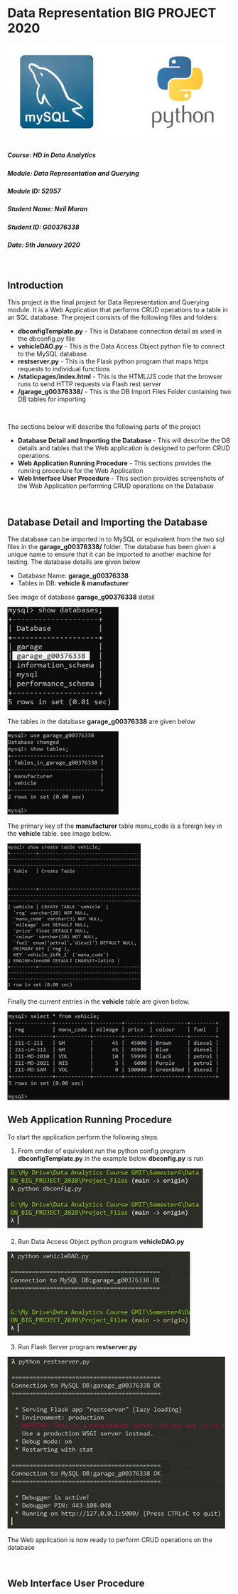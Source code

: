 # Data Representation BIG PROJECT 2020

![Image](Images/bigprojectlogo.JPG "Image")

##### Course: HD in Data Analytics
##### Module: Data Representation and Querying
##### Module ID: 52957
##### Student Name: Neil Moran
##### Student ID: G00376338
##### Date: 5th January 2020

<br>

## Introduction

This project is the final project for Data Representation and Querying module. It is a Web Application that performs CRUD operations to a table in an SQL database. The project consists of the following files and folders:

  * **dbconfigTemplate.py** - This is Database connection detail as used in the dbconfig.py file
  * **vehicleDAO.py** - This is the Data Access Object python file to connect to the MySQL database
  * **restserver.py** - This is the Flask python program that maps https requests to individual functions
  * **/staticpages/index.html** - This is the HTML/JS code that the browser runs to send HTTP requests via Flash rest server 
  * **/garage_g00376338/** - This is the DB Import Files Folder containing two DB tables for importing
 
 <br>
 
  The sections below will describe the following parts of the project
  
  * **Database Detail and Importing the Database** - This will describe the DB details and tables that the Web application is designed to perform CRUD operations.
  * **Web Application Running Procedure** - This sections provides the running procedure for the Web Application
  * **Web Interface User Procedure** - This section provides screenshots of the Web Application performing CRUD operations on the Database

<br>

## Database Detail and Importing the Database

The database can be imported in to MySQL or equivalent from the two sql files in the **garage_g00376338/** folder. The database has been given a unique name to ensure that it can be imported to another machine for testing. The database details are given below

* Database Name: **garage_g00376338**
* Tables in DB: **vehicle & manufacturer**

See image of database **garage_g00376338** detail

<img src="Images/showdatabases.JPG" alt="DB garage_g00376338" width="250">

The tables in the database **garage_g00376338** are given below

<img src="Images/showtables.JPG" alt="Tables in garage_g00376338" width="250">

The primary key of the **manufacturer** table manu_code is a foreign key in the **vehicle** table. see image below.

<img src="Images/showcreatetablevehicle.JPG" alt="Table vehicle details" width="300">

Finally the current entries in the **vehicle** table are given below.

<img src="Images/showtablevehicle.JPG" alt="Current Table vehicle data" width="500">

<br>

## Web Application Running Procedure

To start the application perform the following steps.

1. From cmder of equivalent run the python config program **dbconfigTemplate.py** in the example below **dbconfig.py** is run

![Image](Images/rundbconfig.JPG "Run dbconfig.py")

2. Run Data Access Object python program **vehicleDAO.py**

![Image](Images/runvehicleDAO.JPG "Run vehicleDAO.py")

3. Run Flash Server program **restserver.py**

![Image](Images/runrestserver.JPG "Run restserver.py")

The Web application is now ready to perform CRUD operations on the database

<br>

## Web Interface User Procedure 
